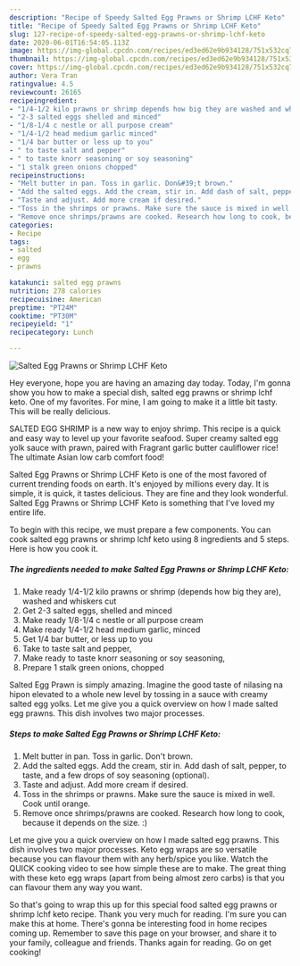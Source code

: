 ```yaml
---
description: "Recipe of Speedy Salted Egg Prawns or Shrimp LCHF Keto"
title: "Recipe of Speedy Salted Egg Prawns or Shrimp LCHF Keto"
slug: 127-recipe-of-speedy-salted-egg-prawns-or-shrimp-lchf-keto
date: 2020-06-01T16:54:05.113Z
image: https://img-global.cpcdn.com/recipes/ed3ed62e9b934128/751x532cq70/salted-egg-prawns-or-shrimp-lchf-keto-recipe-main-photo.jpg
thumbnail: https://img-global.cpcdn.com/recipes/ed3ed62e9b934128/751x532cq70/salted-egg-prawns-or-shrimp-lchf-keto-recipe-main-photo.jpg
cover: https://img-global.cpcdn.com/recipes/ed3ed62e9b934128/751x532cq70/salted-egg-prawns-or-shrimp-lchf-keto-recipe-main-photo.jpg
author: Vera Tran
ratingvalue: 4.5
reviewcount: 26165
recipeingredient:
- "1/4-1/2 kilo prawns or shrimp depends how big they are washed and whiskers cut"
- "2-3 salted eggs shelled and minced"
- "1/8-1/4 c nestle or all purpose cream"
- "1/4-1/2 head medium garlic minced"
- "1/4 bar butter or less up to you"
- " to taste salt and pepper"
- " to taste knorr seasoning or soy seasoning"
- "1 stalk green onions chopped"
recipeinstructions:
- "Melt butter in pan. Toss in garlic. Don&#39;t brown."
- "Add the salted eggs. Add the cream, stir in. Add dash of salt, pepper, to taste, and a few drops of soy seasoning (optional)."
- "Taste and adjust. Add more cream if desired."
- "Toss in the shrimps or prawns. Make sure the sauce is mixed in well. Cook until orange."
- "Remove once shrimps/prawns are cooked. Research how long to cook, because it depends on the size. :)"
categories:
- Recipe
tags:
- salted
- egg
- prawns

katakunci: salted egg prawns 
nutrition: 278 calories
recipecuisine: American
preptime: "PT24M"
cooktime: "PT30M"
recipeyield: "1"
recipecategory: Lunch

---
```



![Salted Egg Prawns or Shrimp LCHF Keto](https://img-global.cpcdn.com/recipes/ed3ed62e9b934128/751x532cq70/salted-egg-prawns-or-shrimp-lchf-keto-recipe-main-photo.jpg)

Hey everyone, hope you are having an amazing day today. Today, I'm gonna show you how to make a special dish, salted egg prawns or shrimp lchf keto. One of my favorites. For mine, I am going to make it a little bit tasty. This will be really delicious.

SALTED EGG SHRIMP is a new way to enjoy shrimp. This recipe is a quick and easy way to level up your favorite seafood. Super creamy salted egg yolk sauce with prawn, paired with Fragrant garlic butter cauliflower rice! The ultimate Asian low carb comfort food!

Salted Egg Prawns or Shrimp LCHF Keto is one of the most favored of current trending foods on earth. It's enjoyed by millions every day. It is simple, it is quick, it tastes delicious. They are fine and they look wonderful. Salted Egg Prawns or Shrimp LCHF Keto is something that I've loved my entire life.


To begin with this recipe, we must prepare a few components. You can cook salted egg prawns or shrimp lchf keto using 8 ingredients and 5 steps. Here is how you cook it.

<!--inarticleads1-->

##### The ingredients needed to make Salted Egg Prawns or Shrimp LCHF Keto:

1. Make ready 1/4-1/2 kilo prawns or shrimp (depends how big they are), washed and whiskers cut
1. Get 2-3 salted eggs, shelled and minced
1. Make ready 1/8-1/4 c nestle or all purpose cream
1. Make ready 1/4-1/2 head medium garlic, minced
1. Get 1/4 bar butter, or less up to you
1. Take  to taste salt and pepper,
1. Make ready  to taste knorr seasoning or soy seasoning,
1. Prepare 1 stalk green onions, chopped


Salted Egg Prawn is simply amazing. Imagine the good taste of nilasing na hipon elevated to a whole new level by tossing in a sauce with creamy salted egg yolks. Let me give you a quick overview on how I made salted egg prawns. This dish involves two major processes. 

<!--inarticleads2-->

##### Steps to make Salted Egg Prawns or Shrimp LCHF Keto:

1. Melt butter in pan. Toss in garlic. Don&#39;t brown.
1. Add the salted eggs. Add the cream, stir in. Add dash of salt, pepper, to taste, and a few drops of soy seasoning (optional).
1. Taste and adjust. Add more cream if desired.
1. Toss in the shrimps or prawns. Make sure the sauce is mixed in well. Cook until orange.
1. Remove once shrimps/prawns are cooked. Research how long to cook, because it depends on the size. :)


Let me give you a quick overview on how I made salted egg prawns. This dish involves two major processes. Keto egg wraps are so versatile because you can flavour them with any herb/spice you like. Watch the QUICK cooking video to see how simple these are to make. The great thing with these keto egg wraps (apart from being almost zero carbs) is that you can flavour them any way you want. 

So that's going to wrap this up for this special food salted egg prawns or shrimp lchf keto recipe. Thank you very much for reading. I'm sure you can make this at home. There's gonna be interesting food in home recipes coming up. Remember to save this page on your browser, and share it to your family, colleague and friends. Thanks again for reading. Go on get cooking!
